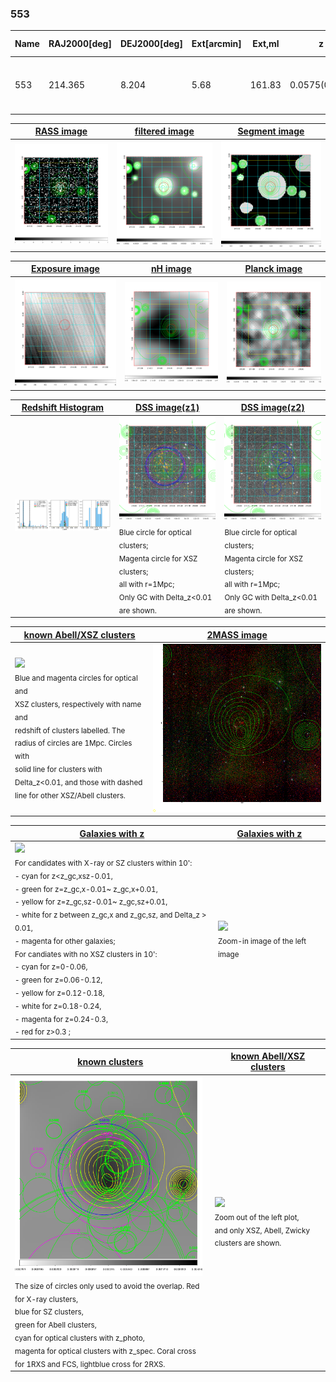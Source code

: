 <div STYLE="page-break-after: always;"></div>

### 553

|Name|RAJ2000[deg]|DEJ2000[deg] |Ext[arcmin]| Ext,ml | z | z_src| C|GC(XSZ,Delta_z<0.01)| GC(OPT,Delta_z<0.01)|GC| R_sig[arcmin] | R500[arcmin] | R500[Mpc]| CRsig[c/s] | CR500[c/s] |L500[1E44 erg/s]|F500[1E-12 erg/s/cm^2]| M500[1E14 Msun]|Tx[keV]|Cnt_sig|Beta|Rc[arcmin]|Comment|Alias|
|---|---|---|---|---|---|------|---|--------|---------|----------|---|---|---|---|---|---|---|---|---|---|---|---|---|---|
|553| 214.365| 8.204| 5.68| 161.83| 0.0575(0.005)| z1, z_xsz| B| L03, Tar| A, N, W| A, C, F20, L03, N, SWXCS, Tar, W| 8.312| 11.248| 0.752| 0.237(0.043)| 0.251(0.046)| 0.364(0.040)| 4.604(0.503)| 1.28(0.07)| 2.53(0.09)| 108.2| 0.933(-0.087+0.049)| 7.048(-0.728+0.589)| -| t294|

|[RASS image](../image/553/553_img.pdf)|[filtered image](../image/553/553_fil.pdf)|[Segment image](../image/553/553_seg.pdf)|
|-------------------|--------------------|-------------------|
| <img src="../image/553/553_img.png" width="300">  | <img src="../image/553/553_fil.png" width="300">   | <img src="../image/553/553_seg.png" width="300">  |

|[Exposure image](../image/553/553_mex.pdf)| [nH image](../image/553/553_nh.pdf)| [Planck image](../image/553/553_p.pdf)|
|-------------------|--------------------|-------------------|
|<img src="../image/553/553_mex.png" width="300">   | <img src="../image/553/553_nh.png" width="300">    | <img src="../image/553/553_p.png" width="300"> |

|[Redshift Histogram](../image/553/553_zg.pdf) | [DSS image(z1)](../image/553/553_dss_z1.pdf)      |  [DSS image(z2)](../image/553/553_dss_z2.pdf)    |
|-------------------|--------------------|-------------------|
|<img src="../image/553/553_zg.png" width="300"> |<img src="../image/553/553_dss_z1.png" width="300"> <sub><br>Blue circle for optical clusters; <br>Magenta circle for XSZ clusters; <br>all with r=1Mpc; <br>Only GC with Delta_z<0.01 are shown. </sub>| <img src="../image/553/553_dss_z2.png" width="300"><sub><br>Blue circle for optical clusters; <br>Magenta circle for XSZ clusters; <br>all with r=1Mpc; <br>Only GC with Delta_z<0.01 are shown. </sub> |

|[known Abell/XSZ clusters](../image/553/553_m.pdf) | [2MASS image](../image/553/553_2mass.pdf)      |
|-------------------|-------------------|
|<img src=../image/553/553_m.png width="300"> <br><sub>Blue and magenta circles for optical and <br>XSZ clusters, respectively with name and <br>redshift of clusters labelled. The <br>radius of circles are 1Mpc. Circles with <br>solid line for clusters with <br>Delta_z<0.01, and those with dashed <br>line for other XSZ/Abell clusters.        </sub>|<img src="../image/553/553_2mass.png" width="300">  |

|[Galaxies with z](../image/553/553_opt_ned.pdf) |[Galaxies with z](../image/553/553_opt_ned_zoom.pdf) |
|-------------------|-------------------|
| <img src=../image/553/553_opt_ned.png width="300"> <br><sub> For candidates with X-ray or SZ clusters within 10': <br> - cyan for z<z_gc,xsz-0.01, <br> - green for z=z_gc,x-0.01~ z_gc,x+0.01, <br> - yellow for z=z_gc,sz-0.01~ z_gc,sz+0.01, <br> - white for z between z_gc,x and z_gc,sz, and Delta_z > 0.01, <br> - magenta for other galaxies; <br>For candiates with no XSZ clusters in 10': <br> - cyan for z=0-0.06, <br> - green for z=0.06-0.12, <br> - yellow for z=0.12-0.18, <br> - white for z=0.18-0.24, <br> - magenta for z=0.24-0.3, <br> - red for z>0.3 ;  </sub>|<img src=../image/553/553_opt_ned_zoom.png width="300">  <br><sub> Zoom-in image of the left image</sub>|

|[known clusters](../image/553/553_gc.pdf) |[known Abell/XSZ clusters](../image/553/553_gc_large.pdf) |
|-------------------|-------------------|
| <img src=../image/553/553_gc.png width="300"> <br><sub> The size of circles only used to avoid the overlap. Red for X-ray clusters, <br> blue for SZ clusters, <br> green for Abell clusters, <br> cyan for optical clusters with z_photo, <br> magenta for optical clusters with z_spec. Coral cross for 1RXS and FCS, lightblue cross for 2RXS. </sub>|<img src=../image/553/553_gc_large.png width="300"> <br><sub> Zoom out of the left plot, <br> and only XSZ, Abell, Zwicky clusters are shown. </sub> |



